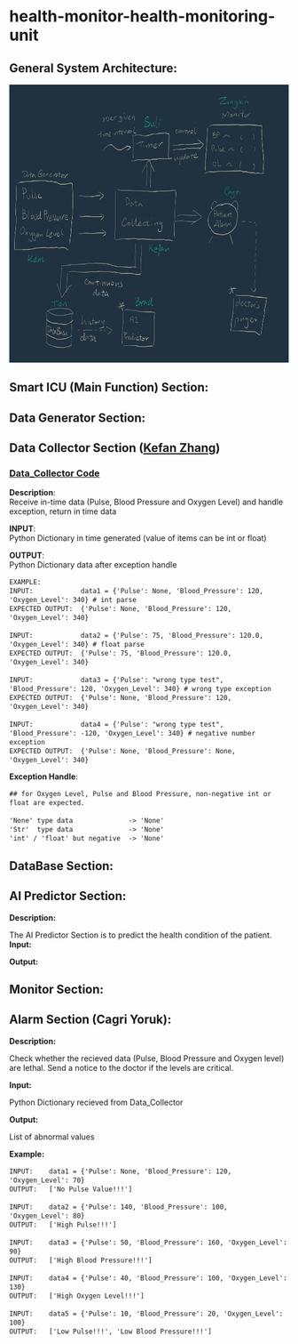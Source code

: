 # health-monitor-health-monitoring-unit
## General System Architecture:
<p align="center">
  <img width="800" height="500" src="/PNG image-08D2E2371294-1.png">
</p>

## Smart ICU (Main Function) Section:

## Data Generator Section:

## Data Collector Section ([Kefan Zhang](https://github.com/h4x0rMadness))

### [Data_Collector Code](https://github.com/BUEC500C1/health-monitor-health-monitoring-unit/blob/master/Data_Collect.py)

**Description**:  
Receive in-time data (Pulse, Blood Pressure and Oxygen Level) and handle exception, return in time data

**INPUT**:        
Python Dictionary in time generated (value of items can be int or float)

**OUTPUT**:       
Python Dictionary data after exception handle
```
EXAMPLE:  
INPUT:            data1 = {'Pulse': None, 'Blood_Pressure': 120, 'Oxygen_Level': 340} # int parse
EXPECTED OUTPUT:  {'Pulse': None, 'Blood_Pressure': 120, 'Oxygen_Level': 340}

INPUT:            data2 = {'Pulse': 75, 'Blood_Pressure': 120.0, 'Oxygen_Level': 340} # float parse
EXPECTED OUTPUT:  {'Pulse': 75, 'Blood_Pressure': 120.0, 'Oxygen_Level': 340}

INPUT:            data3 = {'Pulse': "wrong type test", 'Blood_Pressure': 120, 'Oxygen_Level': 340} # wrong type exception
EXPECTED OUTPUT:  {'Pulse': None, 'Blood_Pressure': 120, 'Oxygen_Level': 340}

INPUT:            data4 = {'Pulse': "wrong type test", 'Blood_Pressure': -120, 'Oxygen_Level': 340} # negative number exception
EXPECTED OUTPUT:  {'Pulse': None, 'Blood_Pressure': None, 'Oxygen_Level': 340}

```

**Exception Handle**:
```
## for Oxygen Level, Pulse and Blood Pressure, non-negative int or float are expected.

'None' type data              -> 'None'
'Str'  type data              -> 'None'
'int' / 'float' but negative  -> 'None'
```


## DataBase Section:

## AI Predictor Section:
**Description:**

The AI Predictor Section is to predict the health condition of the patient.
**Input:**

**Output:**

## Monitor Section:

## Alarm Section (Cagri Yoruk):
**Description:**

Check whether the recieved data (Pulse, Blood Pressure and Oxygen level) are lethal. Send a notice to the doctor if the levels are critical.

**Input:**

Python Dictionary recieved from Data_Collector

**Output:**

List of abnormal values

**Example:**

```
INPUT:	  data1 = {'Pulse': None, 'Blood_Pressure': 120, 'Oxygen_Level': 70}
OUTPUT:	  ['No Pulse Value!!!']

INPUT:	  data2 = {'Pulse': 140, 'Blood_Pressure': 100, 'Oxygen_Level': 80}
OUTPUT:	  ['High Pulse!!!']

INPUT:	  data3 = {'Pulse': 50, 'Blood_Pressure': 160, 'Oxygen_Level': 90}
OUTPUT:	  ['High Blood Pressure!!!']

INPUT:	  data4 = {'Pulse': 40, 'Blood_Pressure': 100, 'Oxygen_Level': 130}
OUTPUT:	  ['High Oxygen Level!!!']

INPUT:	  data5 = {'Pulse': 10, 'Blood_Pressure': 20, 'Oxygen_Level': 100}
OUTPUT:	  ['Low Pulse!!!', 'Low Blood Pressure!!!']

```

